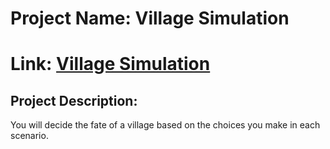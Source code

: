 # Project Name: Village Simulation
# Link: [Village Simulation](https://marijatomevska.github.io/simulation/)

## Project Description: 
You will decide the fate of a village based on the choices you make in each scenario. 

